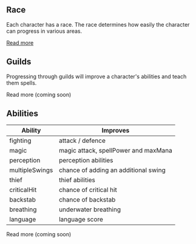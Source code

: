## Race

Each character has a race. The race determines how easily the character can progress in various areas.

[ Read more ](./doc/races.md)

## Guilds

Progressing through guilds will improve a character's abilities and teach them spells.

Read more (coming soon)

## Abilities

| Ability        | Improves
| ---            | --- 
| fighting       | attack / defence
| magic          | magic attack, spellPower and maxMana
| perception     | perception abilities
| multipleSwings | chance of adding an additional swing
| thief          | thief abilities
| criticalHit    | chance of critical hit
| backstab       | chance of backstab
| breathing      | underwater breathing
| language       | language score

Read more (coming soon)
